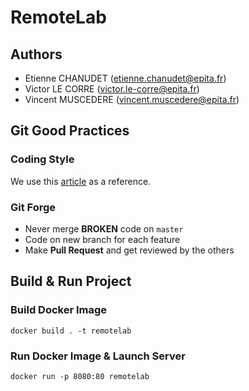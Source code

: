 # RemoteLab

## Authors
* Etienne CHANUDET (etienne.chanudet@epita.fr)
* Victor LE CORRE (victor.le-corre@epita.fr)
* Vincent MUSCEDERE (vincent.muscedere@epita.fr)

## Git Good Practices

### Coding Style

We use this [article](https://buzut.net/cours/versioning-avec-git/bien-nommer-ses-commits) as a reference.

### Git Forge

- Never merge **BROKEN** code on `master`
- Code on new branch for each feature
- Make **Pull Request** and get reviewed by the others

## Build & Run Project

### Build Docker Image
`docker build . -t remotelab`

### Run Docker Image & Launch Server
`docker run -p 8080:80 remotelab`